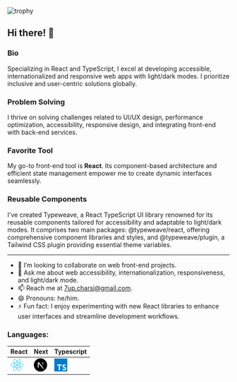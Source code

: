 ![trophy](https://github-profile-trophy.vercel.app/?username=7up-charsi)

## Hi there! 👋

### Bio

Specializing in React and TypeScript, I excel at developing accessible, internationalized and responsive web apps with light/dark modes. I prioritize inclusive and user-centric solutions globally.

### Problem Solving

I thrive on solving challenges related to UI/UX design, performance optimization, accessibility, responsive design, and integrating front-end with back-end services.

### Favorite Tool

My go-to front-end tool is **React**. Its component-based architecture and efficient state management empower me to create dynamic interfaces seamlessly.

### Reusable Components

I've created Typeweave, a React TypeScript UI library renowned for its reusable components tailored for accessibility and adaptable to light/dark modes. It comprises two main packages: @typeweave/react, offering comprehensive component libraries and styles, and @typeweave/plugin, a Tailwind CSS plugin providing essential theme variables.

----------

- 👯 I’m looking to collaborate on web front-end projects.
- 💬 Ask me about web accessibility, internationalization, responsiveness, and light/dark mode.
- 📫 Reach me at [7up.charsi@gmail.com](mailto:7up.charsi@gmail.com).
- 😄 Pronouns: he/him.
- ⚡ Fun fact: I enjoy experimenting with new React libraries to enhance user interfaces and streamline development workflows.

### Languages:

| React | Next | Typescript |
| ----- | ---- | ---------- |
| <img src="https://github.com/devicons/devicon/blob/master/icons/react/react-original.svg" title="react"  alt="react" width="30" height="30"/> | <img src="https://github.com/devicons/devicon/blob/master/icons/nextjs/nextjs-original.svg" title="next"  alt="next" width="30" height="30"/> | <img src="https://github.com/devicons/devicon/blob/master/icons/typescript/typescript-original.svg" title="typescript"  alt="typescript" width="30" height="30" /> |
